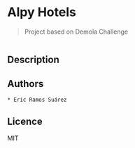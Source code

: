 # Alpy Hotels
> Project based on Demola Challenge

![]()


## Description




## Authors

	* Eric Ramos Suárez
	


## Licence
MIT

